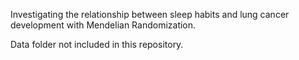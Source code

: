 Investigating the relationship between sleep habits and lung cancer development with Mendelian Randomization. 

Data folder not included in this repository. 
